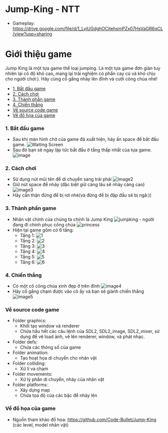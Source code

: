 # Jump-King - NTT
- Gameplay: https://drive.google.com/file/d/1_LvjUGdghOCitehsmPZx07HsVaGR6qCL/view?usp=sharing
# Giới thiệu game
Jump King là một tựa game thể loại jumping. Là một tựa game đơn giản tuy nhiên lại có độ khó cao, mang lại trải nghiệm có phần cay cú và khó chịu cho người chơi:). Hãy cùng cố gắng nhảy lên đỉnh và cưới công chúa nhé!
- [1. Bắt đầu game](#1-bắt-đầu-game)
- [2. Cách chơi](#2-cách-chơi)
- [3. Thành phần game](#3-thành-phần-game)
- [4. Chiến thắng](#4-chiến-thắng)
- [Về source code game](#về-source-code-game)
- [Về đồ họa của game](#về-đồ-họa-của-game)

### 1. Bắt đầu game
- Sau khi màn hình chờ của game đã xuất hiện, hãy ấn space để bắt đầu game.
![Waiting Screen](https://github.com/NTT1602/Jump-King/blob/main/Jump%20King/waiting%20screen.jpg)
- Sau đó bạn sẽ ngay lập tức bắt đầu ở tầng thấp nhất của tựa game.
![image](https://github.com/NTT1602/Jump-King/blob/main/Jump%20King/anhmau1.png)

### 2. Cách chơi
- Sử dụng nút mũi tên để di chuyển sang trái phải
![image2](https://github.com/NTT1602/Jump-King/blob/main/Jump%20King/anhmau2.png)
- Giữ nút space để nhảy (đặc biệt giữ càng lâu sẽ nhảy càng cao)
![image3](https://github.com/NTT1602/Jump-King/blob/main/Jump%20King/anhmau3.png)
- Hãy cẩn thận đừng để bị rơi nhé(và đừng để bị đập đầu sẽ bị ngã:))

### 3. Thành phần game
- Nhân vật chính của chúng ta chính là Jump King ![jumpking](https://github.com/NTT1602/Jump-King/blob/main/Jump%20King/idle.png) - người đang đi chinh phục công chúa ![princess](https://github.com/NTT1602/Jump-King/blob/main/Jump%20King/Princess.png)
- Hiện tại game gồm có 6 tầng:
  - Tầng 1:
  ![1](https://github.com/NTT1602/Jump-King/blob/main/Jump%20King/1.png)
  - Tầng 2:
  ![2](https://github.com/NTT1602/Jump-King/blob/main/Jump%20King/2.png)
  - Tầng 3:
  ![3](https://github.com/NTT1602/Jump-King/blob/main/Jump%20King/3.png)
  - Tầng 4:
  ![4](https://github.com/NTT1602/Jump-King/blob/main/Jump%20King/4.png)
  - Tầng 5:
  ![5](https://github.com/NTT1602/Jump-King/blob/main/Jump%20King/5.png)
  - Tầng 6:
  ![6](https://github.com/NTT1602/Jump-King/blob/main/Jump%20King/6.png)

### 4. Chiến thắng
- Có một cô công chúa xinh đẹp ở trên đỉnh
![image4](https://github.com/NTT1602/Jump-King/blob/main/Jump%20King/anhmau4.png)
- Hãy cố gắng chạm được vào cô ấy và bạn sẽ giành chiến thắng
![image5](https://github.com/NTT1602/Jump-King/blob/main/Jump%20King/anhmau5.png)

### Về source code game
- Folder graphics:
  - Khởi tạo window và renderer
  - Chứa hầu hết các câu lệnh của SDL2, SDL2_image, SDL2_mixer, sử dụng để vẽ load ảnh, vẽ lên renderer, window, và phát nhạc.
- Folder defs:
  - Chứa các thông số của game
- Folder animation:
  - Tạo hoạt họa di chuyển cho nhân vật
- Folder colliding:
  - Xử lí va chạm
- Folder movements:
  - Xử lý phần di chuyển, nhảy của nhân vật
- Folder platforms:
  - Xây dựng map 
  - Chứa tọa độ của các bậc để nhảy lên
  
### Về đồ họa của game
- Nguồn tham khảo đồ họa: https://github.com/Code-Bullet/Jump-King (các level, model nhân vật)
